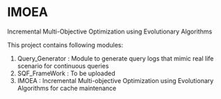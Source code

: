 # IMOEA
Incremental Multi-Objective Optimization using Evolutionary Algorithms

This project contains following modules:
1. Query_Generator : Module to generate query logs that mimic real life scenario for continuous queries
2. SQF_FrameWork : To be uploaded
3. IMOEA : Incremental Multi-objective Optimization using Evolutionary Algorithms for cache maintenance
